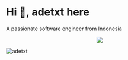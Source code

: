 <h1>Hi 👋, adetxt here</h1>
<p>A passionate software engineer from Indonesia</p>

<p align="center">
  <a href="https://skillicons.dev">
    <img src="https://skillicons.dev/icons?i=php,laravel,go,ruby,python,js,ts,nodejs,react,tailwind,alpinejs,graphql,redis,postgres,mysql,docker,cloudflare" />
  </a>
</p>

<p><img align="left" src="https://github-readme-stats.vercel.app/api/top-langs?username=adetxt&show_icons=true&locale=en&layout=compact" alt="adetxt" /></p>
